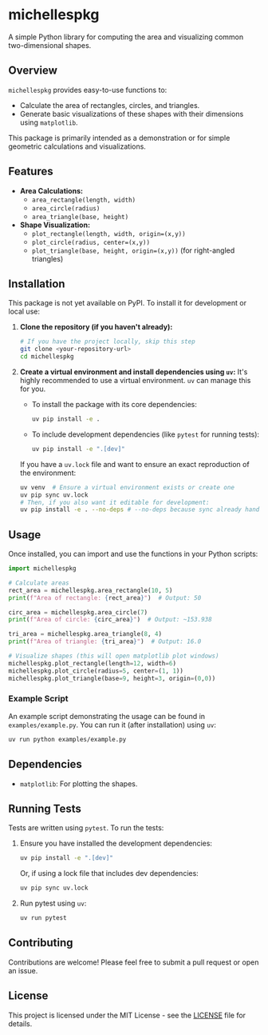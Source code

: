 # michellespkg

A simple Python library for computing the area and visualizing common two-dimensional shapes.

## Overview

`michellespkg` provides easy-to-use functions to:
*   Calculate the area of rectangles, circles, and triangles.
*   Generate basic visualizations of these shapes with their dimensions using `matplotlib`.

This package is primarily intended as a demonstration or for simple geometric calculations and visualizations.

## Features

*   **Area Calculations:**
    *   `area_rectangle(length, width)`
    *   `area_circle(radius)`
    *   `area_triangle(base, height)`
*   **Shape Visualization:**
    *   `plot_rectangle(length, width, origin=(x,y))`
    *   `plot_circle(radius, center=(x,y))`
    *   `plot_triangle(base, height, origin=(x,y))` (for right-angled triangles)

## Installation

This package is not yet available on PyPI. To install it for development or local use:

1.  **Clone the repository (if you haven't already):**
    ```bash
    # If you have the project locally, skip this step
    git clone <your-repository-url>
    cd michellespkg
    ```

2.  **Create a virtual environment and install dependencies using `uv`:**
    It's highly recommended to use a virtual environment. `uv` can manage this for you.

    *   To install the package with its core dependencies:
        ```bash
        uv pip install -e .
        ```
    *   To include development dependencies (like `pytest` for running tests):
        ```bash
        uv pip install -e ".[dev]"
        ```

    If you have a `uv.lock` file and want to ensure an exact reproduction of the environment:
    ```bash
    uv venv  # Ensure a virtual environment exists or create one
    uv pip sync uv.lock
    # Then, if you also want it editable for development:
    uv pip install -e . --no-deps # --no-deps because sync already handled them
    ```

## Usage

Once installed, you can import and use the functions in your Python scripts:

```python
import michellespkg

# Calculate areas
rect_area = michellespkg.area_rectangle(10, 5)
print(f"Area of rectangle: {rect_area}")  # Output: 50

circ_area = michellespkg.area_circle(7)
print(f"Area of circle: {circ_area}")  # Output: ~153.938

tri_area = michellespkg.area_triangle(8, 4)
print(f"Area of triangle: {tri_area}")  # Output: 16.0

# Visualize shapes (this will open matplotlib plot windows)
michellespkg.plot_rectangle(length=12, width=6)
michellespkg.plot_circle(radius=5, center=(1, 1))
michellespkg.plot_triangle(base=9, height=3, origin=(0,0))
```

### Example Script

An example script demonstrating the usage can be found in `examples/example.py`. You can run it (after installation) using `uv`:

```bash
uv run python examples/example.py
```

## Dependencies

*   `matplotlib`: For plotting the shapes.

## Running Tests

Tests are written using `pytest`. To run the tests:

1.  Ensure you have installed the development dependencies:
    ```bash
    uv pip install -e ".[dev]"
    ```
    Or, if using a lock file that includes dev dependencies:
    ```bash
    uv pip sync uv.lock
    ```

2.  Run pytest using `uv`:
    ```bash
    uv run pytest
    ```

## Contributing

Contributions are welcome! Please feel free to submit a pull request or open an issue.

## License

This project is licensed under the MIT License - see the [LICENSE](LICENSE) file for details.